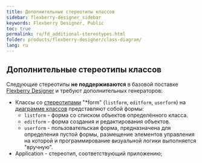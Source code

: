 ```yaml
---
title: Дополнительные стереотипы классов
sidebar: flexberry-designer_sidebar
keywords: Flexberry Designer, Public
toc: true
permalink: ru/fd_additional-stereotypes.html
folder: products/flexberry-designer/class-diagram/
lang: ru
---
```


## Дополнительные стереотипы классов

Следующие стереотипы **не поддерживаются** в базовой поставке [Flexberry Designer](fd_flexberry-designer.html) и требуют дополнительных генераторов:
* Классы со [стереотипами](fd_key-concepts.html) "*form" (`listform`, `editform`, `userform`) на [диаграмме классов](fd_class-diagram.html) представляют собой формы:
    * `listform` - форма со списком объектов определённого класса.
    * `editform` - форма создания и редактирования объектов.
    * `userform` - пользовательская форма, предназначена для определения пустой формы, размещение элементов управления на которой и программирование визуальной логики выполняется "вручную".
* Application - стереотип, соответствующий приложению;
